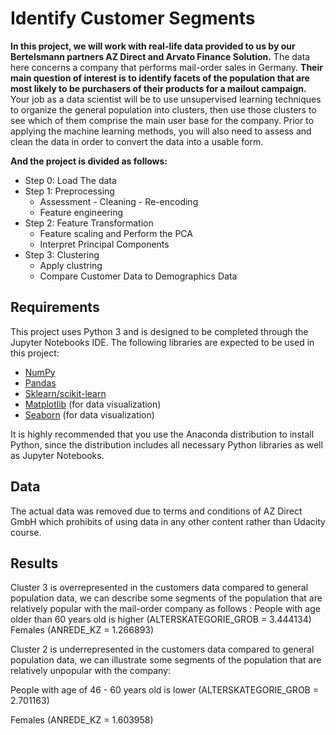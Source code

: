 # Identify Customer Segments
**In this project, we will work with real-life data provided to us by our Bertelsmann partners AZ Direct and Arvato Finance Solution.** The data here concerns a company that performs mail-order sales in Germany. **Their main question of interest is to identify facets of the population that are most likely to be purchasers of their products for a mailout campaign.** Your job as a data scientist will be to use unsupervised learning techniques to organize the general population into clusters, then use those clusters to see which of them comprise the main user base for the company. Prior to applying the machine learning methods, you will also need to assess and clean the data in order to convert the data into a usable form.

**And the project is divided as follows:**
- Step 0: Load The data
- Step 1: Preprocessing
  -  Assessment - Cleaning - Re-encoding
  -  Feature engineering
- Step 2: Feature Transformation
  - Feature scaling and Perform the PCA
  - Interpret Principal Components
- Step 3: Clustering
  - Apply clustring
  - Compare Customer Data to Demographics Data

## Requirements
This project uses Python 3 and is designed to be completed through the Jupyter Notebooks IDE.
The following libraries are expected to be used in this project:
- [NumPy](http://www.numpy.org/)
- [Pandas](http://pandas.pydata.org)
- [Sklearn/scikit-learn](http://scikit-learn.org/stable/)
- [Matplotlib](http://matplotlib.org/) (for data visualization)
- [Seaborn](https://seaborn.pydata.org/) (for data visualization)

 It is highly recommended that you use the Anaconda distribution to install Python, since the distribution includes all necessary Python libraries as well as Jupyter Notebooks.

## Data
The actual data was removed due to terms and conditions of AZ Direct GmbH which prohibits of using data in any other content rather than Udacity course.

## Results
Cluster 3 is overrepresented in the customers data compared to general population data, we can describe some segments of the population that are relatively popular with the mail-order company as follows :
People with age older than 60 years old is higher (ALTERSKATEGORIE_GROB = 3.444134) Females (ANREDE_KZ = 1.266893)

Cluster 2 is underrepresented in the customers data compared to general population data, we can illustrate some segments of the population that are relatively unpopular with the company:

People with age of 46 - 60 years old is lower (ALTERSKATEGORIE_GROB = 2.701163)

Females (ANREDE_KZ = 1.603958)




